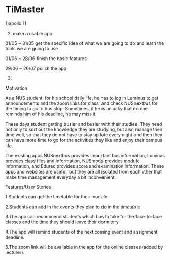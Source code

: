 # TiMaster
1)apollo 11

2) make a usable app

01/05 ~ 31/05 get the specific idea of what we are going to do and learn the tools we are going to use

01/06 ~ 28/06 finish the basic features

29/06 ~ 26/07 polish the app

3)

Motivation  

As a NUS student, for his school daily life, he has to log in Luminus to get announcements and the zoom links for class, and check NUSnextbus for the timing to go to bus stop. Sometimes, if he is unlucky that no one reminds him of his deadline, he may miss it. 

These days,student getting busier and busier with their studies. They need not only to sort out the knowledge they are studying, but also manage their time well, so that they do not have to stay up late every night and then they can have more time to go for the activities they like and enjoy their campus life. 

The existing apps NUSnextbus provides important bus information, Luminus provides class files and information, NUSmods provides module information, and Edurec provides score and examination information. These apps and websites are useful, but they are all isolated from each other that make time management everyday a bit inconvenient. 

Features/User Stories 

1.Students can get the timetable for their module 

2.Students can add in the events they plan to do in the timetable 

3.The app can recommend students which bus to take for the face-to-face classes and the time they should leave their dormitory 

4.The app will remind students of the next coming event and assignment deadline. 

5.The zoom link will be available in the app for the online classes (added by lecturer). 
